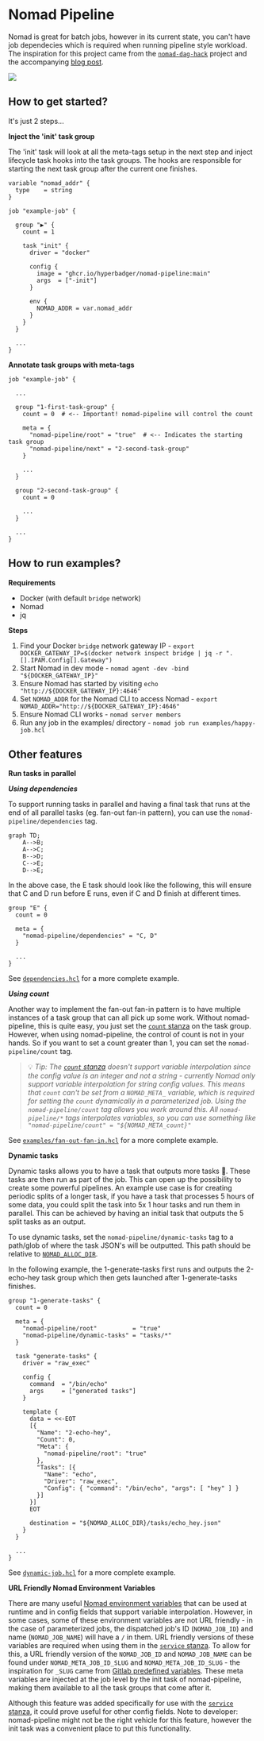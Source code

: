 # Nomad Pipeline

Nomad is great for batch jobs, however in its current state, you can't have job dependecies which is required when running pipeline style workload. The inspiration for this project came from the [`nomad-dag-hack`](https://github.com/cgbaker/nomad-dag-hack) project and the accompanying [blog post](https://www.cgbaker.net/2020/12/hacking-nomad-job-dependencies/).

![](examples/happy-job.gif)

## How to get started?

It's just 2 steps...

**Inject the 'init' task group**

The 'init' task will look at all the meta-tags setup in the next step and inject lifecycle task hooks into the task groups. The hooks are responsible for starting the next task group after the current one finishes.

```hcl
variable "nomad_addr" {
  type    = string
}

job "example-job" {

  group "▶️" {
    count = 1

    task "init" {
      driver = "docker"

      config {
        image = "ghcr.io/hyperbadger/nomad-pipeline:main"
        args  = ["-init"]
      }

      env {
        NOMAD_ADDR = var.nomad_addr
      }
    }
  }

  ...
}
```

**Annotate task groups with meta-tags**

```hcl
job "example-job" {

  ...

  group "1-first-task-group" {
    count = 0  # <-- Important! nomad-pipeline will control the count

    meta = {
      "nomad-pipeline/root" = "true"  # <-- Indicates the starting task group
      "nomad-pipeline/next" = "2-second-task-group"
    }

    ...
  }

  group "2-second-task-group" {
    count = 0

    ...
  }

  ...
}

```

## How to run examples?

**Requirements**

- Docker (with default `bridge` network)
- Nomad
- jq

**Steps**

1. Find your Docker `bridge` network gateway IP - `export DOCKER_GATEWAY_IP=$(docker network inspect bridge | jq -r ".[].IPAM.Config[].Gateway")`
1. Start Nomad in dev mode - `nomad agent -dev -bind "${DOCKER_GATEWAY_IP}"`
1. Ensure Nomad has started by visiting `echo "http://${DOCKER_GATEWAY_IP}:4646"`
1. Set `NOMAD_ADDR` for the Nomad CLI to access Nomad - `export NOMAD_ADDR="http://${DOCKER_GATEWAY_IP}:4646"`
1. Ensure Nomad CLI works - `nomad server members`
1. Run any job in the examples/ directory - `nomad job run examples/happy-job.hcl`

## Other features

**Run tasks in parallel**

***Using dependencies***

To support running tasks in parallel and having a final task that runs at the end of all parallel tasks (eg. fan-out fan-in pattern), you can use the `nomad-pipeline/dependencies` tag.

```mermaid
graph TD;
    A-->B;
    A-->C;
    B-->D;
    C-->E;
    D-->E;
```

In the above case, the E task should look like the following, this will ensure that C and D run before E runs, even if C and D finish at different times.

```hcl
group "E" {
  count = 0

  meta = {
    "nomad-pipeline/dependencies" = "C, D"
  }

  ...
}
```

See [`dependencies.hcl`](examples/dependencies.hcl) for a more complete example.

***Using count***

Another way to implement the fan-out fan-in pattern is to have multiple instances of a task group that can all pick up some work. Without nomad-pipeline, this is quite easy, you just set the [`count` stanza](https://www.nomadproject.io/docs/job-specification/group#count) on the task group. However, when using nomad-pipeline, the control of count is not in your hands. So if you want to set a count greater than 1, you can set the `nomad-pipeline/count` tag.

> 💡 *Tip: The [`count` stanza](https://www.nomadproject.io/docs/job-specification/group#count) doesn't support variable interpolation since the config value is an integer and not a string - currently Nomad only support variable interpolation for string config values. This means that `count` can't be set from a `NOMAD_META_` variable, which is required for setting the `count` dynamically in a parameterized job. Using the `nomad-pipeline/count` tag allows you work around this. All `nomad-pipeline/*` tags interpolates variables, so you can use something like `"nomad-pipeline/count" = "${NOMAD_META_count}"`*

See [`examples/fan-out-fan-in.hcl`](examples/fan-out-fan-in.hcl) for a more complete example.

**Dynamic tasks**

Dynamic tasks allows you to have a task that outputs more tasks 🤯. These tasks are then run as part of the job. This can open up the possibility to create some powerful pipelines. An example use case is for creating periodic splits of a longer task, if you have a task that processes 5 hours of some data, you could split the task into 5x 1 hour tasks and run them in parallel. This can be achieved by having an initial task that outputs the 5 split tasks as an output.

To use dynamic tasks, set the `nomad-pipeline/dynamic-tasks` tag to a path/glob of where the task JSON's will be outputted. This path should be relative to [`NOMAD_ALLOC_DIR`](https://www.nomadproject.io/docs/runtime/environment#alloc).

In the following example, the 1-generate-tasks first runs and outputs the 2-echo-hey task group which then gets launched after 1-generate-tasks finishes.

```hcl
group "1-generate-tasks" {
  count = 0

  meta = {
    "nomad-pipeline/root"          = "true"
    "nomad-pipeline/dynamic-tasks" = "tasks/*"
  }

  task "generate-tasks" {
    driver = "raw_exec"

    config {
      command  = "/bin/echo"
      args     = ["generated tasks"]
    }

    template {
      data = <<-EOT
      [{
        "Name": "2-echo-hey",
        "Count": 0,
        "Meta": {
          "nomad-pipeline/root": "true"
        },
        "Tasks": [{
          "Name": "echo",
          "Driver": "raw_exec",
          "Config": { "command": "/bin/echo", "args": [ "hey" ] }
        }]
      }]
      EOT

      destination = "${NOMAD_ALLOC_DIR}/tasks/echo_hey.json"
    }
  }

  ...
}
```

See [`dynamic-job.hcl`](examples/dynamic-job.hcl) for a more complete example.

**URL Friendly Nomad Environment Variables**

There are many useful [Nomad environment variables](https://www.nomadproject.io/docs/runtime/interpolation#interpreted_env_vars) that can be used at runtime and in config fields that support variable interpolation. However, in some cases, some of these environment variables are not URL friendly - in the case of parameterized jobs, the dispatched job's ID (`NOMAD_JOB_ID`) and name (`NOMAD_JOB_NAME`) will have a `/` in them. URL friendly versions of these variables are required when using them in the [`service` stanza](https://www.nomadproject.io/docs/job-specification/service#name). To allow for this, a URL friendly version of the `NOMAD_JOB_ID` and `NOMAD_JOB_NAME` can be found under `NOMAD_META_JOB_ID_SLUG` and `NOMAD_META_JOB_ID_SLUG` - the inspiration for `_SLUG` came from [Gitlab predefined variables](https://docs.gitlab.com/ee/ci/variables/predefined_variables.html). These meta variables are injected at the job level by the init task of nomad-pipeline, making them available to all the task groups that come after it.

Although this feature was added specifically for use with the [`service` stanza](https://www.nomadproject.io/docs/job-specification/service#name), it could prove useful for other config fields. Note to developer: nomad-pipeline might not be the right vehicle for this feature, however the init task was a convenient place to put this functionality.
